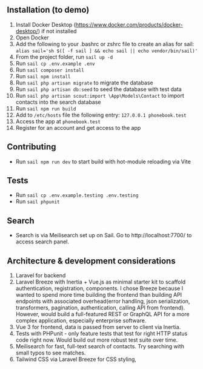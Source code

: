 ## Installation (to demo)
1. Install Docker Desktop (https://www.docker.com/products/docker-desktop/) if not installed
2. Open Docker
3. Add the following to your .bashrc or zshrc file to create an alias for sail: `alias sail='sh $([ -f sail ] && echo sail || echo vendor/bin/sail)'`
4. From the project folder, run `sail up -d`
5. Run `sail cp .env.example .env`
6. Run `sail composer install`
7. Run `sail npm install`
8. Run `sail php artisan migrate` to migrate the database 
9. Run `sail php artisan db:seed` to seed the database with test data
10. Run `sail php artisan scout:import \App\Models\Contact` to import contacts into the search database
11. Run `sail npm run build`
12. Add to `/etc/hosts` file the following entry: `127.0.0.1 phonebook.test`
13. Access the app at `phonebook.test`
14. Register for an account and get access to the app

## Contributing
- Run `sail npm run dev` to start build with hot-module reloading via Vite

## Tests
- Run `sail cp .env.example.testing .env.testing`
- Run `sail phpunit`

## Search
- Search is via Meilisearch set up on Sail. Go to http://localhost:7700/ to access search panel.

## Architecture & development considerations
1. Laravel for backend
2. Laravel Breeze with Inertia + Vue.js as minimal starter kit to scaffold authentication, registration, components. I chose Breeze because I wanted to spend more time building the frontend than building API endpoints with associated overhead(error handling, json serialization, transformers, pagination, authentication, calling API from frontend). However, would build a full-featured REST or GraphQL API for a more complex application, especially enterprise software. 
3. Vue 3 for frontend, data is passed from server to client via Inertia.
4. Tests with PHPunit - only feature tests that test for right HTTP status code right now. Would build out more robust test suite over time.
5. Meilisearch for fast, full-text search of contacts. Try searching with small typos to see matches.
6. Tailwind CSS via Laravel Breeze for CSS styling,
